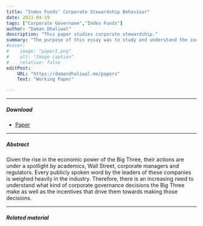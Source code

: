 ```yaml
---
title: "Index Funds’ Corporate Stewardship Behaviour" 
date: 2021-04-19
tags: ["Corporate Governane","Index Funds"]
author: "Daman Dhaliwal"
description: "This paper studies corporate stewardship." 
summary: "The purpose of this essay was to study and understand the incentives of the Big Three firms to underinvest in corporate stewardship." 
#cover:
#    image: "paper1.png"
#    alt: "Image caption"
#    relative: false
editPost:
    URL: "https://damandhaliwal.me/papers"
    Text: "Working Paper"

---
```


---

##### Download

+ [Paper](paper1.pdf)

---

##### Abstract

Given the rise in the economic power of the Big Three, their actions are under a spotlight by academics, Wall Street, corporate managers and regulators. Every publicly spoken word by the leaders of these companies is weighed heavily in the industry. Therefore, there is an increasing need to understand what kind of corporate governance decisions the Big Three make as well as the incentives that drive them towards making those decisions.

---

##### Related material

